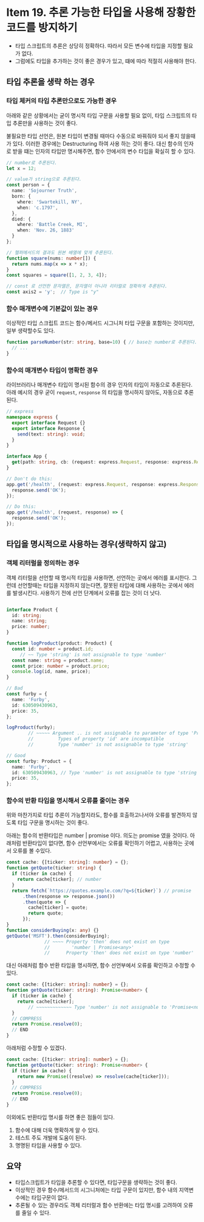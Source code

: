 # Item 19. 추론 가능한 타입을 사용해 장황한 코드를 방지하기

- 타입 스크립트의 추론은 상당히 정확하다. 따라서 모든 변수에 타입을 지정할 필요가 없다.
- 그럼에도 타입을 추가하는 것이 좋은 경우가 있고, 떄에 따라 적절히 사용해야 한다.

## 타입 추론을 생략 하는 경우

### 타입 체커의 타입 추론만으로도 가능한 경우
아래와 같은 상황에서는 굳이 명시적 타입 구문을 사용할 필요 없이, 타입 스크립트의 타입 추론만을 사용하는 것이 좋다.

불필요한 타입 선언은, 원본 타입이 변경될 때마다 수동으로 바꿔줘야 되서 좋지 않을때가 있다. 이러한 경우에는 Destructuring 하여 사용 하는 것이 좋다. 대신 함수의 인자로 받을 떄는 인자의 타입만 명시해주면, 함수 안에서의 변수 타입을 확실히 할 수 있다.
```ts
// number로 추론된다.
let x = 12;

// value가 string으로 추론된다.
const person = {
  name: 'Sojourner Truth',
  born: {
    where: 'Swartekill, NY',
    when: 'c.1797',
  },
  died: {
    where: 'Battle Creek, MI',
    when: 'Nov. 26, 1883'
  }
};

// 헬퍼메서드의 결과도 원본 배열에 맞게 추론된다.
function square(nums: number[]) {
  return nums.map(x => x * x);
}
const squares = square([1, 2, 3, 4]);

// const 로 선언한 문자열은, 문자열이 아니라 리터럴로 정확하게 추론된다.
const axis2 = 'y';  // Type is "y"
```

### 함수 매개변수에 기본값이 있는 경우
이상적인 타입 스크립트 코드는 함수/메서드 시그니처 타입 구문을 포함하는 것이지만, 일부 생략할수도 있다.

```ts
function parseNumber(str: string, base=10) { // base는 number로 추론된다.
  // ...
}
```

### 함수의 매개변수 타입이 명확한 경우

라이브러리나 매개변수 타입이 명시된 함수의 경우 인자의 타입이 자동으로 추론된다. 아래 예시의 경우 굳이 `request`, `response` 의 타입을 명시하지 않아도, 자동으로 추론된다.
```ts
// express
namespace express {
  export interface Request {}
  export interface Response {
    send(text: string): void;
  }
}

interface App {
  get(path: string, cb: (request: express.Request, response: express.Response) => void): void;
}

// Don't do this:
app.get('/health', (request: express.Request, response: express.Response) => {
  response.send('OK');
});

// Do this:
app.get('/health', (request, response) => {
  response.send('OK');
});
```

## 타입을 명시적으로 사용하는 경우(생략하지 않고)

### 객체 리터럴을 정의하는 경우
객체 리터럴을 선언할 때 명시적 타입을 사용하면, 선언하는 곳에서 에러를 표시한다. 그런데 선언할때는 타입을 지정하지 않는다면, 잘못된 타입에 대해 사용하는 곳에서 에러를 발생시킨다. 사용하기 전에 선언 단계에서 오류를 잡는 것이 더 낫다.

```ts

interface Product {
  id: string;
  name: string;
  price: number;
}

function logProduct(product: Product) {
  const id: number = product.id;
     // ~~ Type 'string' is not assignable to type 'number'
  const name: string = product.name;
  const price: number = product.price;
  console.log(id, name, price);
}

// Bad
const furby = {
  name: 'Furby',
  id: 630509430963,
  price: 35,
};

logProduct(furby);
        // ~~~~~ Argument .. is not assignable to parameter of type 'Product'
        //         Types of property 'id' are incompatible
        //         Type 'number' is not assignable to type 'string'

// Good
const furby: Product = {
  name: 'Furby',
  id: 630509430963, // Type 'number' is not assignable to type 'string'
  price: 35,
};
```

### 함수의 반환 타입을 명시해서 오류를 줄이는 경우
위와 마찬가지로 타입 추론이 가능할지라도, 함수를 호출하고나서야 오류를 발견하지 않도록 타입 구문을 명시하는 것이 좋다.

아래는 함수의 반환타입은 number | promise 이다. 의도는 promise 였을 것이다. 아래처럼 반환타입이 없다면, 함수 선언부에서는 오류를 확인하기 어렵고, 사용하는 곳에서 오류를 볼 수있다.
```ts
const cache: {[ticker: string]: number} = {};
function getQuote(ticker: string) {
  if (ticker in cache) {
    return cache[ticker]; // number
  }
  return fetch(`https://quotes.example.com/?q=${ticker}`) // promise
      .then(response => response.json())
      .then(quote => {
        cache[ticker] = quote;
        return quote;
      });
}
function considerBuying(x: any) {}
getQuote('MSFT').then(considerBuying);
              // ~~~~ Property 'then' does not exist on type
              //        'number | Promise<any>'
              //      Property 'then' does not exist on type 'number'
```

대신 아래처럼 함수 반환 타입을 명시하면, 함수 선언부에서 오류를 확인하고 수정할 수 있다.
```ts
const cache: {[ticker: string]: number} = {};
function getQuote(ticker: string): Promise<number> {
  if (ticker in cache) {
    return cache[ticker];
        // ~~~~~~~~~~~~~ Type 'number' is not assignable to 'Promise<number>'
  }
  // COMPRESS
  return Promise.resolve(0);
  // END
}
```

아래처럼 수정할 수 있겠다.
```ts
const cache: {[ticker: string]: number} = {};
function getQuote(ticker: string): Promise<number> {
  if (ticker in cache) {
    return new Promise((resolve) => resolve(cache[ticker]));
  }
  // COMPRESS
  return Promise.resolve(0);
  // END
}
```

이외에도 반환타입 명시를 하면 좋은 점들이 있다.
1. 함수에 대해 더욱 명확하게 알 수 있다.
2. 테스트 주도 개발에 도움이 된다.
3. 명명된 타입을 사용할 수 있다.


## 요약
- 타입스크립트가 타입을 추론할 수 있다면, 타입구문을 생략하는 것이 좋다.
- 이상적인 경우 함수/메서드의 시그니처에는 타입 구문이 있지만, 함수 내의 지역변수에는 타입구문이 없다.
- 추론될 수 있는 경우라도 객체 리터럴과 함수 반환에는 타입 명시를 고려하여 오류를 줄일 수 있다.